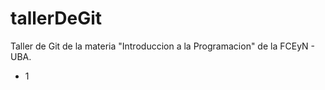 # tallerDeGit

Taller de Git de la materia "Introduccion a la Programacion" de la FCEyN - UBA.
 - 1
